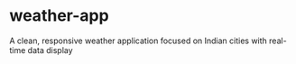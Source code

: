 # weather-app
A clean, responsive weather application focused on Indian cities with real-time data display
